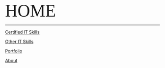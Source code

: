<span style="font-family:Brilon; font-size:4em;">HOME</span>

---

[Certified IT Skills](certified_skills.md)

[Other IT Skills](other_skills.md)

[Portfolio](portfolio.md)

[About](about.md)
